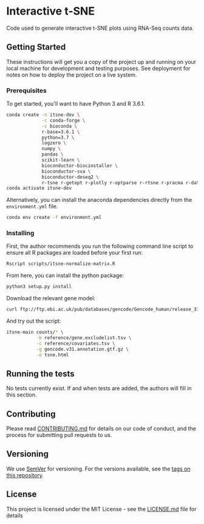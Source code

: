 # Interactive t-SNE

Code used to generate interactive t-SNE plots using RNA-Seq counts data.

## Getting Started

These instructions will get you a copy of the project up and running on your local machine for development and testing purposes. See deployment for notes on how to deploy the project on a live system.

### Prerequisites

To get started, you'll want to have Python 3 and R 3.6.1.

```bash
conda create -n itsne-dev \
             -c conda-forge \
             -c bioconda \
             r-base=3.6.1 \
             python=3.7 \
             logzero \
             numpy \
             pandas \
             scikit-learn \
             bioconductor-biocinstaller \
             bioconductor-sva \
             bioconductor-deseq2 \
             r-tsne r-getopt r-plotly r-optparse r-rtsne r-pracma r-data.table -y
conda activate itsne-dev
```

Alternatively, you can install the anaconda dependencies directly from the `environment.yml` file.

```bash
conda env create -f environment.yml
```

### Installing

First, the author recommends you run the following command line script to ensure all R
packages are loaded before your first run:

```bash
Rscript scripts/itsne-normalize-matrix.R
```

From here, you can install the python package:

```bash
python3 setup.py install
```

Download the relevant gene model:

```bash
curl ftp://ftp.ebi.ac.uk/pub/databases/gencode/Gencode_human/release_31/gencode.v31.annotation.gtf.gz -o gencode.v31.annotation.gtf.gz
```

And try out the script:

```bash
itsne-main counts/* \
           -b reference/gene.excludelist.tsv \
           -c reference/covariates.tsv \
           -g gencode.v31.annotation.gtf.gz \
           -o tsne.html
```

## Running the tests

No tests currently exist. If and when tests are added, the authors will fill in this section.

## Contributing

Please read [CONTRIBUTING.md](CONTRIBUTING.md) for details on our code of conduct, and the process for submitting pull requests to us.

## Versioning

We use [SemVer](http://semver.org/) for versioning. For the versions available, see the [tags on this repository](https://github.com/stjudecloud/expression-classification/tags). 

## License

This project is licensed under the MIT License - see the [LICENSE.md](LICENSE.md) file for details

